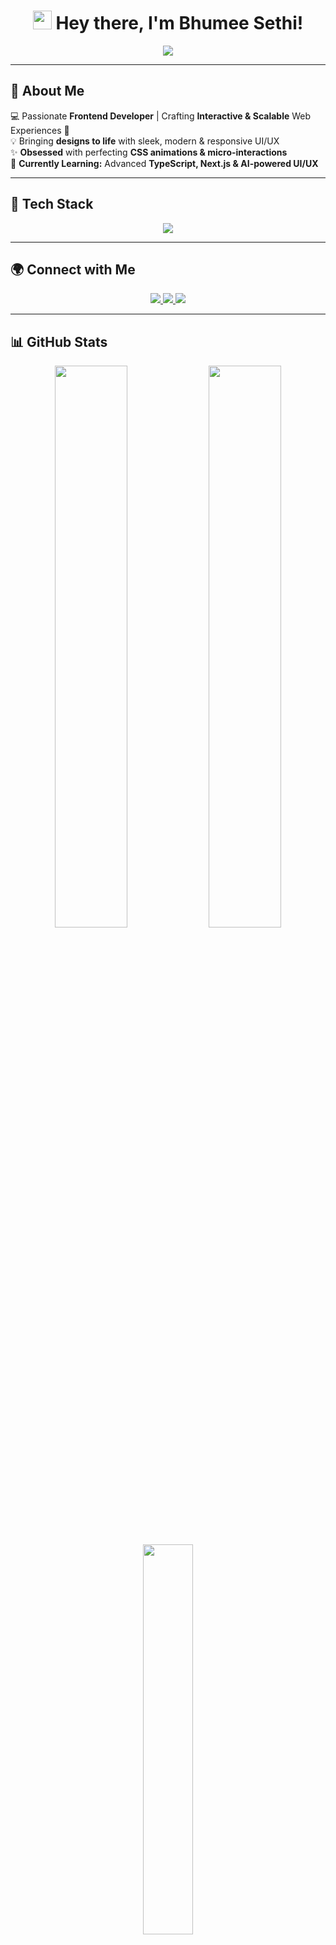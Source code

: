<!-- Header with Typing Animation -->
<h1 align="center">
  <img src="https://media.giphy.com/media/hvRJCLFzcasrR4ia7z/giphy.gif" width="30px"/> 
  Hey there, I'm Bhumee Sethi!
</h1>

<p align="center">
  <img src="https://readme-typing-svg.herokuapp.com?font=Poppins&weight=600&size=22&pause=1000&color=FFA500&center=true&vCenter=true&width=650&lines=🚀+Frontend+Developer+|+React+%7C+Angular+%7C+Next.js;🎨+UI%2FUX+Enthusiast+%7C+Web+Animations+Lover;📌+Detail-Oriented+Developer+%7C+Always+Exploring+New+Tech!" />
</p>

---

## 🎨 **About Me**  
💻 Passionate **Frontend Developer** | Crafting **Interactive & Scalable** Web Experiences 🚀  
💡 Bringing **designs to life** with sleek, modern & responsive UI/UX  
✨ **Obsessed** with perfecting **CSS animations & micro-interactions**  
🌱 **Currently Learning:** Advanced **TypeScript, Next.js & AI-powered UI/UX**

---

## 🚀 **Tech Stack**
<p align="center">
  <img src="https://skillicons.dev/icons?i=html,css,js,ts,react,angular,nextjs,tailwind,bootstrap,redux,vscode,figma,git,github,nodejs,mongodb,postgresql,python&perline=6" />
</p>

---

## 🌍 **Connect with Me**
<p align="center">
  <a href="https://linkedin.com/in/bhumee-sethi" target="_blank">
    <img src="https://img.shields.io/badge/LinkedIn-%230077B5.svg?style=for-the-badge&logo=linkedin&logoColor=white" />
  </a>
  <a href="mailto:bhumee413@gmail.com">
    <img src="https://img.shields.io/badge/Gmail-D14836?style=for-the-badge&logo=gmail&logoColor=white" />
  </a>
  <a href="https://www.instagram.com/bhumeesethi" target="_blank">
    <img src="https://img.shields.io/badge/Instagram-%23E4405F.svg?style=for-the-badge&logo=instagram&logoColor=white" />
  </a>
</p>

---

## 📊 **GitHub Stats**
<p align="center">
  <img src="https://github-readme-stats.vercel.app/api?username=bhumeesethi&show_icons=true&theme=radical&count_private=true&hide_border=true" width="48%" />
  <img src="https://streak-stats.demolab.com?user=bhumeesethi&theme=radical&hide_border=true" width="48%" />
</p>

<p align="center">
  <img src="https://github-readme-stats.vercel.app/api/top-langs/?username=bhumeesethi&layout=compact&theme=radical&hide_border=true" width="40%" />
</p>

---

## 🏆 **GitHub Achievements**
<p align="center">
  <img src="https://github-profile-trophy.vercel.app/?username=bhumeesethi&theme=radical&no-frame=true&no-bg=true&margin-w=15" />
</p>

---

## 🖥️ **Latest Projects**
📌 **Netflix Clone** (React) — *A responsive Netflix UI replica*  
🌦️ **Weather App** (HTML, CSS, JavaScript) — *Live weather tracking*  
🎵 **Spotify Clone** (Angular) — *Music streaming UI with real-time data*  
🎮 **Subway Surfers Clone** (ReactJS, MongoDB) — *Game mechanics & physics*  

---

## 🏗️ **What I’m Building Right Now**
[![GitHub Activity Graph](https://github-readme-activity-graph.vercel.app/graph?username=bhumeesethi&theme=tokyo-night)](https://github.com/bhumeesethi)

---

## 🔥 **Fun Fact**
🎨 I can spend **hours** perfecting **CSS animations** & tweaking UI elements—because **details matter!**  

---

## 🐍 **Animated Contribution Snake**
<p align="center">
  <img src="https://github.com/bhumeesethi/bhumeesethi/raw/output/github-contribution-grid-snake.svg" />
</p>

---

✨ *Designed & Built with ❤️ by [Bhumee Sethi](https://github.com/bhumeesethi)* ✨  
